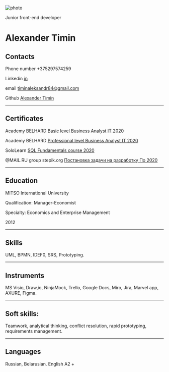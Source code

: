 ![photo](https://lh3.googleusercontent.com/Qy5R5yod7J2G_dCO5sF6xTLn_wAW_kCoRUHcdoHFgP0_XMngRp3O7uVQTphpSESXlQdqJ6Vx_-JXRLT8SC7hjqcxIOx1XscTxySZOwgI7qiUOPJZTI8D6A1FKX7yn7CXdShlN1nSiGZtK5dxhafbvywuiiM-05L4V2RvIWTNy5WjY2Hu-RBeIoC5f5ohmpSygv9E2sOIpXAsLxJYBmZkk4paMJPt59c2oX33tvN7DUk7v4ovjrHTijhR1LoDLL5Lb9XAsz-d_NwdtplIy-pXxhs6Gd508uQYujO2UpMyM-a8Qr-5epRp9JiVkMisTZgvmJrZgwbs5Wn8PhPf2ywZQZoH6rfLNbnFfw4C4rdKXwnfFnz1B0MSYzcNZa11sMO7VKEgsW3H8U6zasCqa7lyUJomnE8V0KguPcu5pWOMMljtRHwk4YOYny5YPWEIRgHY8HjGTR-43hRRvoMa-nlSOKTEQWPbuVn-J_R0lPx08DVFq4YPV2BzeKS0rWGEAt8EV13_cPwH34t0ogbSzMS5Ps-xqOXahmD5nJQ1o3itOh31C2gkerWY421tjReq-1pYDJA3EToM7lK_Fnn6B4iXew09o2qpDtNLy7LEyb-8N70EcqmKaSvpYc8_0K_lUKG1L8HT7XoxmN3ivkuMFNFpfp79A-wx_GMX5mXKQZ20PBCCjBGLTzS6FXLSmE8HmFmdWj4FdV1O2kQ7RojcwBcC-skY=w200-h232-no?authuser=0)

                            
Junior front-end developer

Alexander Timin           
========================================================================

Contacts
------------------------------------------------------------------------

Phone number +375297574259

Linkedin [in](https://www.linkedin.com/feed/) 

email [timinaleksandr84@gmail.com](mailto:timinaleksandr84@gmail.com)

Github [Alexander Timin](https://github.com/AlexanderTimin)

------------------------------------------------------------------------

Certificates
------------------------------------------------------------------------
Academy BELHARD
[Basic level Business Analyst IT 2020](https://drive.google.com/file/d/1njBOQsXTyuUVO5oQiPHv_4QYnMr0Da_M/view?usp=sharing)

Academy BELHARD
[Professional level Business Analyst IT 2020](https://drive.google.com/file/d/1H_YJAX1meXuYKgdFNOrAkuTUChga_lHh/view?usp=sharing)

SoloLearn
[SQL Fundamentals course 2020](https://www.sololearn.com/Certificate/1060-17886401/pdf/)

@MAIL.RU group stepik.org
[Постановка задачи на разработку По 2020](https://stepik.org/cert/370011)

------------------------------------------------------------------------
Education
------------------------------------------------------------------------
MITSO International University 

Qualification: Manager-Economist

Specialty: Economics and Enterprise Management

2012

------------------------------------------------------------------------

Skills
------------------------------------------------------------------------
UML, BPMN, IDEF0, SRS, Prototyping.

------------------------------------------------------------------------

Instruments
------------------------------------------------------------------------
MS Visio, Draw,io, NinjaMock, Trello, Google Docs, Miro, Jira, Marvel app, AXURE, Figma.

------------------------------------------------------------------------

Soft skills:
------------------------------------------------------------------------
Teamwork, analytical thinking, conflict resolution, rapid prototyping, requirements management.

------------------------------------------------------------------------

Languages
------------------------------------------------------------------------
Russian, Belarusian.
English A2 +

